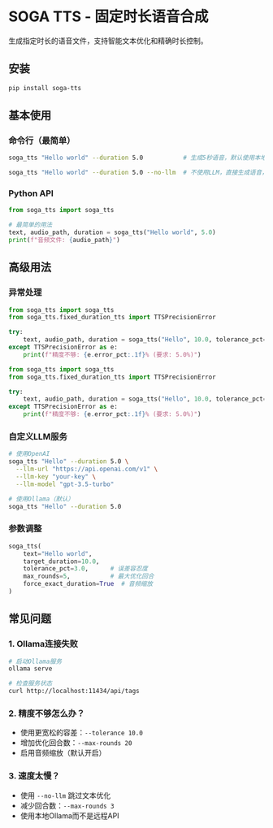 # SOGA TTS - 固定时长语音合成

生成指定时长的语音文件，支持智能文本优化和精确时长控制。

## 安装

```bash
pip install soga-tts
```

## 基本使用

### 命令行（最简单）

```bash
soga_tts "Hello world" --duration 5.0           # 生成5秒语音，默认使用本地ollma的gemma3:4b模型，请事先安装

soga_tts "Hello world" --duration 5.0 --no-llm  # 不使用LLM，直接生成语音，通过强制拉伸的方式来控制时长
```

### Python API

```python
from soga_tts import soga_tts

# 最简单的用法
text, audio_path, duration = soga_tts("Hello world", 5.0)
print(f"音频文件: {audio_path}")
```

## 高级用法

### 异常处理

```python
from soga_tts import soga_tts
from soga_tts.fixed_duration_tts import TTSPrecisionError

try:
    text, audio_path, duration = soga_tts("Hello", 10.0, tolerance_pct=5.0)
except TTSPrecisionError as e:
    print(f"精度不够: {e.error_pct:.1f}% (要求: 5.0%)")
```

```python
from soga_tts import soga_tts
from soga_tts.fixed_duration_tts import TTSPrecisionError

try:
    text, audio_path, duration = soga_tts("Hello", 10.0, tolerance_pct=5.0)
except TTSPrecisionError as e:
    print(f"精度不够: {e.error_pct:.1f}% (要求: 5.0%)")
```

### 自定义LLM服务

```bash
# 使用OpenAI
soga_tts "Hello" --duration 5.0 \
  --llm-url "https://api.openai.com/v1" \
  --llm-key "your-key" \
  --llm-model "gpt-3.5-turbo"

# 使用Ollama（默认）
soga_tts "Hello" --duration 5.0
```

### 参数调整

```python
soga_tts(
    text="Hello world",
    target_duration=10.0,
    tolerance_pct=3.0,      # 误差容忍度
    max_rounds=5,           # 最大优化回合
    force_exact_duration=True  # 音频缩放
)
```

## 常见问题

### 1. Ollama连接失败
```bash
# 启动Ollama服务
ollama serve

# 检查服务状态
curl http://localhost:11434/api/tags
```

### 2. 精度不够怎么办？
- 使用更宽松的容差：`--tolerance 10.0`
- 增加优化回合数：`--max-rounds 20`
- 启用音频缩放（默认开启）

### 3. 速度太慢？
- 使用 `--no-llm` 跳过文本优化
- 减少回合数：`--max-rounds 3`
- 使用本地Ollama而不是远程API
